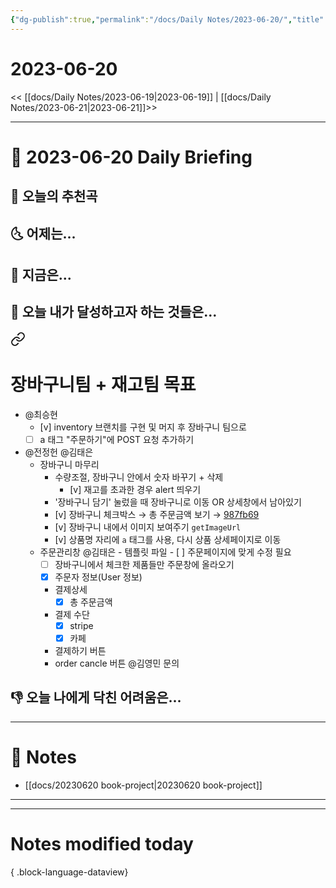 ```yaml
---
{"dg-publish":true,"permalink":"/docs/Daily Notes/2023-06-20/","title":"2023-06-20","tags":[" DailyNote "]}
---
```



# 2023-06-20

<< [[docs/Daily Notes/2023-06-19\|2023-06-19]] | [[docs/Daily Notes/2023-06-21\|2023-06-21]]>>

---

# 📅 2023-06-20 Daily Briefing

## 🎵 오늘의 추천곡

## 🌜 어제는...

## 🙌 지금은...

## 🚀 오늘 내가 달성하고자 하는 것들은...


<div class="transclusion internal-embed is-loaded"><a class="markdown-embed-link" href="/docs/inventory-modeling-book-project/#" aria-label="Open link"><svg xmlns="http://www.w3.org/2000/svg" width="24" height="24" viewBox="0 0 24 24" fill="none" stroke="currentColor" stroke-width="2" stroke-linecap="round" stroke-linejoin="round" class="svg-icon lucide-link"><path d="M10 13a5 5 0 0 0 7.54.54l3-3a5 5 0 0 0-7.07-7.07l-1.72 1.71"></path><path d="M14 11a5 5 0 0 0-7.54-.54l-3 3a5 5 0 0 0 7.07 7.07l1.71-1.71"></path></svg></a><div class="markdown-embed">



# 장바구니팀 + 재고팀 목표

- @최승현
	- [v] inventory 브랜치를 구현 및 머지 후 장바구니 팀으로
	- [ ] a 태그 "주문하기"에 POST 요청 추가하기
- @전정헌 @김태은
	- 장바구니 마무리 
		- 수량조절, 장바구니 안에서 숫자 바꾸기 + 삭제
			- [v] 재고를 초과한 경우 alert 띄우기
		- '장바구니 담기' 눌렀을 때 장바구니로 이동 OR 상세창에서 남아있기
		- [v] 장바구니 체크박스 → 총 주문금액 보기 → [987fb69](https://github.com/ESTsoft-Book-Project/bookstore/blob/987fb6928e2625706a97749c2cc032c4992440c0/templates/cart_list.html#L98-L107)
		- [v] 장바구니 내에서 이미지 보여주기 `getImageUrl`
		- [v] 상품명 자리에 `a` 태그를 사용, 다시 상품 상세페이지로 이동
	- 주문관리창 @김태은 		- 템플릿 파일
			- [ ] 주문페이지에 맞게 수정 필요
		- [ ] 장바구니에서 체크한 제품들만 주문창에 올라오기
		- [x] 주문자 정보(User 정보)
		- 결제상세
			- [x] 총 주문금액
		- 결제 수단
			- [x] stripe
			- [x] 카페
		- 결제하기 버튼
		- order cancle 버튼 @김영민 문의


</div></div>


## 👎 오늘 나에게 닥친 어려움은...

---

# 📝 Notes

- [[docs/20230620 book-project\|20230620 book-project]]

___



---

# Notes modified today


{ .block-language-dataview}
